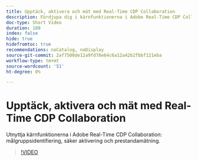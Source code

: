 ```yaml
---
title: Upptäck, aktivera och mät med Real-Time CDP Collaboration
description: Fördjupa dig i kärnfunktionerna i Adobe Real-Time CDP Collaboration för målgruppsidentifiering, säker aktivering och prestandamätning.
doc-type: Short Video
duration: 180
index: false
hide: true
hidefromtoc: true
recommendations: noCatalog, noDisplay
source-git-commit: 2af7500de12a9fd78e64c6a12a42b2fbbf121eba
workflow-type: tm+mt
source-wordcount: '51'
ht-degree: 0%

---
```



# Upptäck, aktivera och mät med Real-Time CDP Collaboration

Utnyttja kärnfunktionerna i Adobe Real-Time CDP Collaboration: målgruppsidentifiering, säker aktivering och prestandamätning.

<!-- 72_OS511_3442426_179_discover-activate-and-measure-with-realtime-cdp-collaboration -->
>[!VIDEO](https://video.tv.adobe.com/v/3458275/?learn=on&enablevpops=true)
